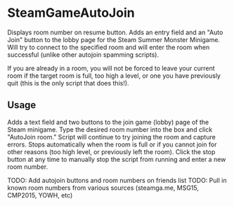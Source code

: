 # SteamGameAutoJoin

Displays room number on resume button.
Adds an entry field and an "Auto Join" button to the lobby page for the Steam Summer Monster Minigame.
Will try to connect to the specified room and will enter the room when successful (unlike other autojoin spamming scripts).

If you are already in a room, you will not be forced to leave your current room if the target room is full, too high a level, or one you have previously quit (this is the only script that does this!).

## Usage
Adds a text field and two buttons to the join game (lobby) page of the Steam minigame. Type the desired room number into the box and click "AutoJoin room." Script will continue to try joining the room and capture errors. Stops automatically when the room is full or if you cannot join for other reasons (too high level, or previously left the room). Click the stop button at any time to manually stop the script from running and enter a new room number.

TODO: Add autojoin buttons and room numbers on friends list
TODO: Pull in known room numbers from various sources (steamga.me, MSG15, CMP2015, YOWH, etc)
